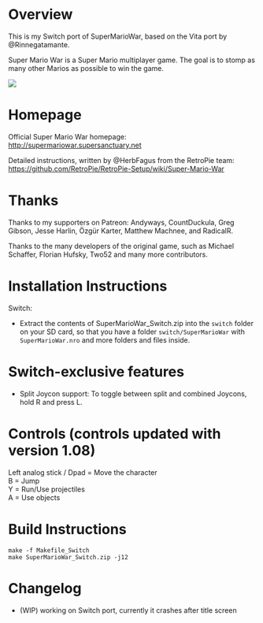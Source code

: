 Overview
=====
This is my Switch port of SuperMarioWar, based on the Vita port by @Rinnegatamante.

Super Mario War is a Super Mario multiplayer game. The goal is to stomp as many other Marios as possible to win the game.

![](screenshots/smw_1.jpg)

Homepage
======
Official Super Mario War homepage:  
http://supermariowar.supersanctuary.net

Detailed instructions, written by @HerbFagus from the RetroPie team:  
https://github.com/RetroPie/RetroPie-Setup/wiki/Super-Mario-War

Thanks
======
Thanks to my supporters on Patreon: Andyways, CountDuckula, Greg Gibson, Jesse Harlin, Özgür Karter, Matthew Machnee, and RadicalR.

Thanks to the many developers of the original game, such as Michael Schaffer, Florian Hufsky, Two52 and many more contributors.

Installation Instructions
=====
Switch:
- Extract the contents of SuperMarioWar_Switch.zip into the `switch` folder on your SD card, so that you have a folder `switch/SuperMarioWar` with `SuperMarioWar.nro` and more folders and files inside.

Switch-exclusive features
=====
- Split Joycon support: To toggle between split and combined Joycons, hold R and press L.

Controls (controls updated with version 1.08)
=====
Left analog stick / Dpad = Move the character  
B = Jump  
Y = Run/Use projectiles  
A = Use objects  

Build Instructions
=====
````
make -f Makefile_Switch
make SuperMarioWar_Switch.zip -j12
````

Changelog
=====

- (WIP) working on Switch port, currently it crashes after title screen